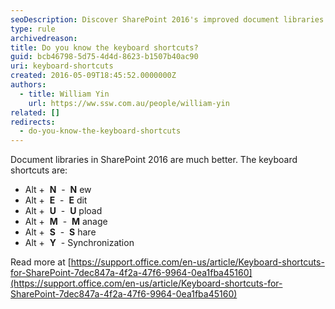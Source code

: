 ```yaml
---
seoDescription: Discover SharePoint 2016's improved document libraries and master essential keyboard shortcuts to boost productivity.
type: rule
archivedreason:
title: Do you know the keyboard shortcuts?
guid: bcb46798-5d75-4d4d-8623-b1507b40ac90
uri: keyboard-shortcuts
created: 2016-05-09T18:45:52.0000000Z
authors:
  - title: William Yin
    url: https://ww.ssw.com.au/people/william-yin
related: []
redirects:
  - do-you-know-the-keyboard-shortcuts
---
```


Document libraries in SharePoint 2016 are much better. The keyboard shortcuts are:

<!--endintro-->

- Alt +  **N**  -  **N** ew
- Alt +  **E**  -  **E** dit
- Alt +  **U**  -  **U** pload
- Alt +  **M**  -  **M** anage
- Alt +  **S**  -  **S** hare
- Alt +  **Y**  - Synchronization

Read more at [https://support.office.com/en-us/article/Keyboard-shortcuts-for-SharePoint-7dec847a-4f2a-47f6-9964-0ea1fba45160](https://support.office.com/en-us/article/Keyboard-shortcuts-for-SharePoint-7dec847a-4f2a-47f6-9964-0ea1fba45160)
